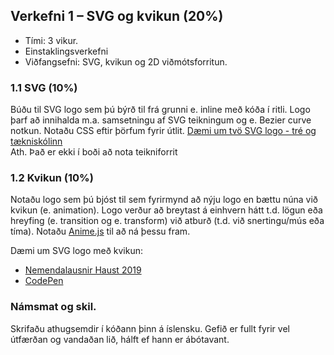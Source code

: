 ## Verkefni 1 – SVG og kvikun (20%)  
* Tími: 3 vikur.
* Einstaklingsverkefni
* Viðfangsefni: SVG, kvikun og 2D viðmótsforritun.

### 1.1 SVG (10%) 
Búðu til SVG logo sem þú býrð til frá grunni e. inline með kóða í ritli. Logo þarf að innihalda m.a. samsetningu af SVG teikningum og e. Bezier curve notkun. Notaðu CSS eftir þörfum fyrir útlit. [Dæmi um tvö SVG logo - tré og tækniskólinn](https://kodun.is/) <br>
Ath. Það er ekki í boði að nota teikniforrit 

### 1.2 Kvikun (10%)
Notaðu logo sem þú bjóst til sem fyrirmynd að nýju logo en bættu núna við kvikun (e. animation). Logo verður að breytast á einhvern hátt t.d. lögun eða hreyfing (e. transition og e. transform) við atburð (t.d. við snertingu/mús eða tíma). Notaðu [Anime.js](https://animejs.com/) til að ná þessu fram. 

Dæmi um SVG logo með kvikun:
* [Nemendalausnir Haust 2019](https://github.com/GunnarThorunnarson/FORR3FV05EU/blob/master/Synidaemi/Verkefni1Haust2019.md)
* [CodePen](https://codepen.io/search/pens?q=svg+logo&page=1&order=popularity&depth=everything&cursor=ZD0xJm89MCZwPTI=)

### Námsmat og skil.
Skrifaðu athugsemdir í kóðann þinn á íslensku. Gefið er fullt fyrir vel útfærðan og vandaðan lið, hálft ef hann er ábótavant. 

